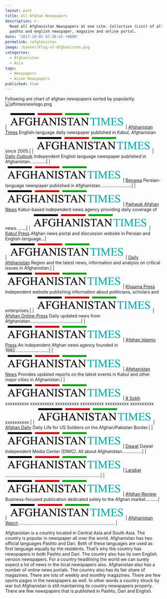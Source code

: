 ```yaml
---
layout: post
title: All Afghan Newspapers
description: >-
  Read all Afghanistan Newspapers at one site. Collection (List) of all afghan
  pashto and english newspaper, magazine and online portal.
date: '2017-10-05 07:36:41 +0600'
permalink: /afghanistan
image: /banner/Flag-of-Afghanistan.png
categories:
  - Afghanistan
  - Asia
tags:
  - Newspapers
  - Asian Newspapers
published: true
---
```

Following are chart of afghan newspapers sorted by popularity.
![aftimesnewlogo.png]({{site.baseurl}}/_posts/aftimesnewlogo.png)

| <a href="http://www.afghanistantimes.af/" target="_blank" rel="nofollow"><img src="/_posts/aftimesnewlogo.png"></a> | <a href="http://www.afghanistantimes.af/" target="_blank" rel="nofollow">Afghanistan Times</a>
English-language daily newspaper published in Kabul, Afghanistan since 2005.|
| <a href="http://www.outlookafghanistan.net/" target="_blank" rel="nofollow"><img src="/_posts/aftimesnewlogo.png"></a> | <a rel="nofollow" target="_blank" href="http://www.outlookafghanistan.net/">Daily Outlook</a>
Independent English language newspaper published in Afghanistan.............|
| <a href="http://www.benawa.com/" target="_blank" rel="nofollow"><img src="/_posts/aftimesnewlogo.png"></a> | <a rel="nofollow" target="_blank" href="http://www.benawa.com/">Benawa</a>
Persian-language newspaper published in Afghanistan.........................|
| <a href="http://www.pajhwok.com/" target="_blank" rel="nofollow"><img src="/_posts/aftimesnewlogo.png"></a> | <a rel="nofollow" target="_blank" href="http://www.pajhwok.com/">Pajhwok Afghan News</a> 
Kabul-based independent news agency providing daily coverage of news........|
| <a href="http://www.kabulpress.org/" target="_blank" rel="nofollow"><img src="/_posts/aftimesnewlogo.png"></a> | <a rel="nofollow" target="_blank" href="http://www.kabulpress.org/">Kabul Press</a>
Afghan news portal and discussion website in Persian and English-language...|     				
| <a href="" target="_blank" rel="nofollow"><img src="/_posts/aftimesnewlogo.png"></a> | <a rel="nofollow" target="_blank" href="http://www.dailyafghanistan.com/">Daily Afghanistan</a>
Region and the latest news, information and analysis on critical issues in Afghanistan.|
| <a href="" target="_blank" rel="nofollow"><img src="/_posts/aftimesnewlogo.png"></a> | <a rel="nofollow" target="_blank" href="http://www.khaama.com/">Khaama Press</a>
Independent website publishing information about politicians, scholars and enterprises.|
| <a href="" target="_blank" rel="nofollow"><img src="/_posts/aftimesnewlogo.png"></a> | <a rel="nofollow" target="_blank" href="http://www.aopnews.com/">Afghan Online-Press</a> 
Daily updated news from Afghanistan.........................................|
| <a href="" target="_blank" rel="nofollow"><img src="/_posts/aftimesnewlogo.png"></a> | <a rel="nofollow" target="_blank" href="http://www.afghanislamicpress.com/">Afghan Islamic Press</a> 
An independent Afghan news agency founded in 1982...........................|
| <a href="" target="_blank" rel="nofollow"><img src="/_posts/aftimesnewlogo.png"></a> | <a rel="nofollow" target="_blank" href="http://www.afghanistannews.net/">Afghanistan News</a> 
Provides updated reports on the latest events in Kabul and other major cities in Afghanistan.|
| <a href="" target="_blank" rel="nofollow"><img src="/_posts/aftimesnewlogo.png"></a> | <a rel="nofollow" target="_blank" href="http://8am.af/">8 Sobh</a>
xxxxxxxxxx xxxxxxxxxx xxxxxxxxxx xxxxxxxxxx xxxxxxxxxx xxxxxxxxxx xxxxxxxxxx |
| <a href="" target="_blank" rel="nofollow"><img src="/_posts/aftimesnewlogo.png"></a> | <a rel="nofollow" target="_blank" href="http://wn.com/afghan_daily">Afghan Daily</a>
Daily Life for US Soldiers on the Afghan/Pakistan Border.|
| <a href="" target="_blank" rel="nofollow"><img src="/_posts/aftimesnewlogo.png"></a> | <a rel="nofollow" target="_blank" href="">Dawat</a>
Dawat Independent Media Center (DIMC). All about Afghanistan................|
| <a href="" target="_blank" rel="nofollow"><img src="/_posts/aftimesnewlogo.png"></a> | <a rel="nofollow" target="_blank" href="http://www.larawbar.net/">Larabar</a>
............................................................................|
| <a href="" target="_blank" rel="nofollow"><img src="/_posts/aftimesnewlogo.png"></a> | <a rel="nofollow" target="_blank" href="http://afghan-review.com/">Afghan Review</a>
Business-focused publication dedicated solely to the Afghan market..........|
| <a href="" target="_blank" rel="nofollow"><img src="/_posts/aftimesnewlogo.png"></a> | <a rel="nofollow" target="_blank" href="http://www.watchafghanistan.org/" rel="nofollow" target="_blank">Afghanistan Watch</a> ............................................................................ |

Afghanistan is a country located in Central Asia and South Asia. The country is popular in newspaper all over the world. Afghanistan has two official languages Pashto and Dari. Both of these languages are used as first language equally by the residents. That’s why the country has newspapers in both Pashto and Dari. The country also has its own English version newspapers. For a country headlining the world we can surely expect a lot of news in the local newspapers also. Afghanistan also has a number of online news portals. The country also has its fair share of magazines. There are lots of weekly and monthly magazines. There are few sports pages in the newspapers as well. In other words a country struck by war but Afghanistan is still maintaining its country newspapers properly. There are few newspapers that is published in Pashto, Dari and English.